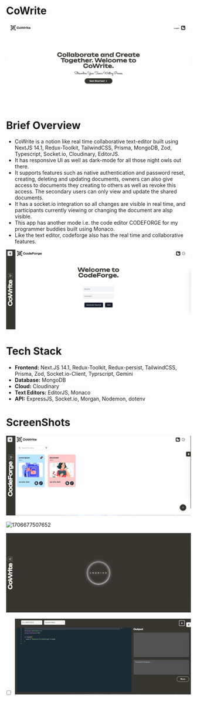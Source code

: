 # CoWrite

![1706670598418](image/README/1706670598418.png)

# Brief Overview

- CoWrite is a notion like real time collaborative text-editor built using NextJS 14.1, Redux-Toolkit, TailwindCSS, Prisma, MongoDB, Zod, Typescript, Socket.io, Cloudinary, EditorJS.
- It has responsive UI as well as dark-mode for all those night owls out there.
- It supports features such as native authentication and password reset, creating, deleting and updating documents, owners can also give access to documents they creating to others as well as revoke this access. The secondary users can only view and update the shared documents.
- It has a socket.io integration so all changes are visible in real time, and participants currently viewing or changing the document are alsp visible.
- This app has another mode i.e. the code editor CODEFORGE for my programmer buddies built using Monaco.
- Like the text editor, codeforge also has the real time and collaborative features.

![1706677543803](image/README/1706677543803.png)

# Tech Stack

- **Frontend:** Next.JS 14.1, Redux-Toolkit, Redux-persist, TailwindCSS, Prisma, Zod, Socket.io-Client, Typrscript, Gemini
- **Database:** MongoDB
- **Cloud:** Cloudinary
- **Text Editors:** EditorJS, Monaco
- **API:** ExpressJS, Socket.io, Morgan, Nodemon, dotenv

# **ScreenShots**

![1706676017141](image/README/1706676017141.png)

![1706677507652](https://file+.vscode-resource.vscode-cdn.net/c%3A/Users/anura_mj0qbp4/html/nextjs/cowrite/image/README/1706677507652.png)

![1706677525686](image/README/1706677525686.png)

- [ ] ![1706677623103](image/README/1706677623103.png)
